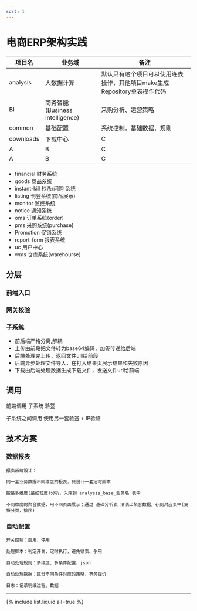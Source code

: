 ```yaml
---
sort: 1
---
```


# 电商ERP架构实践

| 项目名 | 业务域  | 备注 |
| ---- | ---- |---- |
| analysis | 大数据计算 | 默认只有这个项目可以使用连表操作，其他项目make生成Repository单表操作代码 |
| BI | 商务智能(Business Intelligence) | 采购分析、运营策略  |
| common | 基础配置 | 系统控制，基础数据，规则 |
| downloads | 下载中心 | C |
| A | B | C |
| A | B | C |


* financial 财务系统 
* goods 商品系统
* instant-kill 秒杀/闪购 系统
* listing 刊登系统(商品展示)
* monitor 监控系统
* notice 通知系统
* oms 订单系统(order)
* pms 采购系统(purchase)
* Promotion 促销系统
* report-form 报表系统
* uc 用户中心
* wms 仓库系统(warehourse)

## 分层

### 前端入口

### 网关校验

### 子系统

* 前后端严格分离,解耦
* 上传由前段把文件转为base64编码，加签传递给后端
* 后端处理完上传，返回文件url给前段
* 后端异步处理文件导入，在打入结果页展示结果和失败原因
* 下载由后端处理数据生成下载文件，发送文件url给前端

## 调用
前端调用 子系统 验签

子系统之间调用 使用另一套验签 + IP验证

## 技术方案

### 数据报表

```tip
报表系统设计：

同一套业务数据不同维度的报表，只设计一套定时脚本

按最多维度(最细粒度)分析，入库到 analysis_base_业务名 表中

不同维度的聚合数据，用不同页面展示；通过 基础分析表 清洗出聚合数据，存到对应表中(支持分页，排序)
```


### 自动配置

```tip
开关控制：启用、停用

处理脚本：判定开关，定时执行，避免锁表、争用

自动处理规则：多维度、多条件配置，json

自动处理数据：区分不同条件对应的策略，事务提价

日志：记录明细过程、数据
```

<hr />
{% include list.liquid all=true %}
